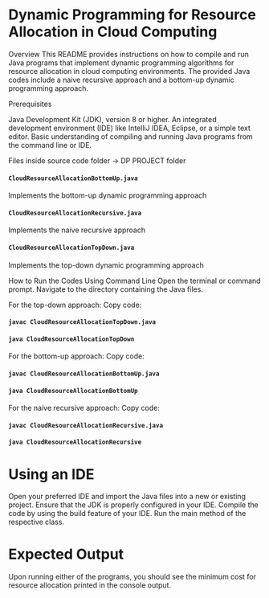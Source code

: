 
# Dynamic Programming for Resource Allocation in Cloud Computing

Overview
This README provides instructions on how to compile and run Java programs that implement dynamic programming algorithms for resource allocation in cloud computing environments. The provided Java codes include a naive recursive approach and a bottom-up dynamic programming approach.

Prerequisites

Java Development Kit (JDK), version 8 or higher.
An integrated development environment (IDE) like IntelliJ IDEA, Eclipse, or a simple text editor.
Basic understanding of compiling and running Java programs from the command line or IDE.

Files inside source code folder -> DP PROJECT folder

#### `CloudResourceAllocationBottomUp.java`
Implements the bottom-up dynamic programming approach

#### `CloudResourceAllocationRecursive.java`
Implements the naive recursive approach

#### `CloudResourceAllocationTopDown.java`
Implements the top-down dynamic programming approach

How to Run the Codes
Using Command Line
Open the terminal or command prompt.
Navigate to the directory containing the Java files.


For the top-down approach:
Copy code:
#### `javac CloudResourceAllocationTopDown.java`
#### `java CloudResourceAllocationTopDown`

For the bottom-up approach:
Copy code:
#### `javac CloudResourceAllocationBottomUp.java`
#### `java CloudResourceAllocationBottomUp`

For the naive recursive approach:
Copy code:
#### `javac CloudResourceAllocationRecursive.java`
#### `java CloudResourceAllocationRecursive`

# Using an IDE
Open your preferred IDE and import the Java files into a new or existing project.
Ensure that the JDK is properly configured in your IDE.
Compile the code by using the build feature of your IDE.
Run the main method of the respective class.

# Expected Output
Upon running either of the programs, you should see the minimum cost for resource allocation printed in the console output.



